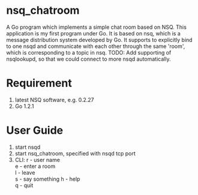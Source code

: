 nsq_chatroom
============

A Go program which implements a simple chat room based on NSQ.
This application is my first program under Go. It is based on nsq, which is a message distribution system developed by Go. It supports to explicitly bind to one nsqd and communicate with each other through the same 'room', which is corresponding to a topic in nsq. TODO:    Add supporting of nsqlookupd, so that we could connect to more nsqd automatically.

Requirement
============
1. latest NSQ software, e.g. 0.2.27
2. Go 1.2.1

User Guide
============
1. start nsqd
2. start nsq_chatroom, specified with nsqd tcp port
3. CLI:
   r <user>      - user name        
   e <room>      - enter a room     
   l             - leave                   
   s <something> - say something
   h             - help                    
   q             - quit                    

